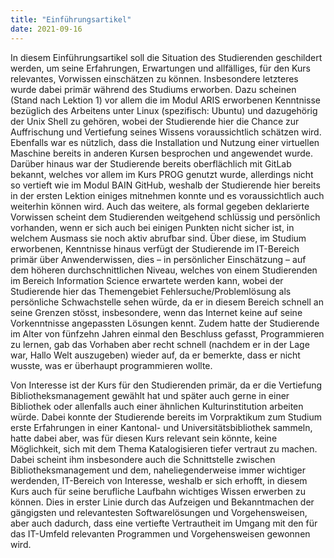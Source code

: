 ```yaml
---
title: "Einführungsartikel"
date: 2021-09-16
---
```


In diesem Einführungsartikel soll die Situation des Studierenden geschildert werden, um seine Erfahrungen, Erwartungen und allfälliges, für den Kurs relevantes, Vorwissen einschätzen zu können. Insbesondere letzteres wurde dabei primär während des Studiums erworben. Dazu scheinen (Stand nach Lektion 1) vor allem die im Modul ARIS erworbenen Kenntnisse bezüglich des Arbeitens unter Linux (spezifisch: Ubuntu) und dazugehörig der Unix Shell zu gehören, wobei der Studierende hier die Chance zur Auffrischung und Vertiefung seines Wissens voraussichtlich schätzen wird. Ebenfalls war es nützlich, dass die Installation und Nutzung einer virtuellen Maschine bereits in anderen Kursen besprochen und angewendet wurde. Darüber hinaus war der Studierende bereits oberflächlich mit GitLab bekannt, welches vor allem im Kurs PROG genutzt wurde, allerdings nicht so vertieft wie im Modul BAIN GitHub, weshalb der Studierende hier bereits in der ersten Lektion einiges mitnehmen konnte und es voraussichtlich auch weiterhin können wird. Auch das weitere, als formal gegeben deklarierte Vorwissen scheint dem Studierenden weitgehend schlüssig und persönlich vorhanden, wenn er sich auch bei einigen Punkten nicht sicher ist, in welchem Ausmass sie noch aktiv abrufbar sind. Über diese, im Studium erworbenen, Kenntnisse hinaus verfügt der Studierende im IT-Bereich primär über Anwenderwissen, dies – in persönlicher Einschätzung – auf dem höheren durchschnittlichen Niveau, welches von einem Studierenden im Bereich Information Science erwartete werden kann, wobei der Studierende hier das Themengebiet Fehlersuche/Problemlösung als persönliche Schwachstelle sehen würde, da er in diesem Bereich schnell an seine Grenzen stösst, insbesondere, wenn das Internet keine auf seine Vorkenntnisse angepassten Lösungen kennt. Zudem hatte der Studierende im Alter von fünfzehn Jahren einmal den Beschluss gefasst, Programmieren zu lernen, gab das Vorhaben aber recht schnell (nachdem er in der Lage war, Hallo Welt auszugeben) wieder auf, da er bemerkte, dass er nicht wusste, was er überhaupt programmieren wollte.

Von Interesse ist der Kurs für den Studierenden primär, da er die Vertiefung Bibliotheksmanagement gewählt hat und später auch gerne in einer Bibliothek oder allenfalls auch einer ähnlichen Kulturinstitution arbeiten würde. Dabei konnte der Studierende bereits im Vorpraktikum zum Studium erste Erfahrungen in einer Kantonal- und Universitätsbibliothek sammeln, hatte dabei aber, was für diesen Kurs relevant sein könnte, keine Möglichkeit, sich mit dem Thema Katalogisieren tiefer vertraut zu machen. Dabei scheint ihm insbesondere auch die Schnittstelle zwischen Bibliotheksmanagement und dem, naheliegenderweise immer wichtiger werdenden, IT-Bereich von Interesse, weshalb er sich erhofft, in diesem Kurs auch für seine berufliche Laufbahn wichtiges Wissen erwerben zu können. Dies in erster Linie durch das Aufzeigen und Bekanntmachen der gängigsten und relevantesten Softwarelösungen und Vorgehensweisen, aber auch dadurch, dass eine vertiefte Vertrautheit im Umgang mit den für das IT-Umfeld relevanten Programmen und Vorgehensweisen gewonnen wird. 
